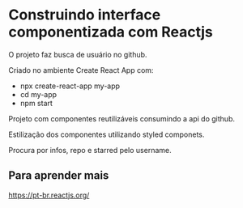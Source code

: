 # Construindo interface componentizada com Reactjs

O projeto faz busca de usuário no github.

Criado no ambiente Create React App com:

 - npx create-react-app my-app
 - cd my-app
 - npm start

Projeto com componentes reutilizáveis consumindo a api do github.

Estilização dos componentes utilizando styled componets.

Procura por infos, repo e starred pelo username.

## Para aprender mais

https://pt-br.reactjs.org/





